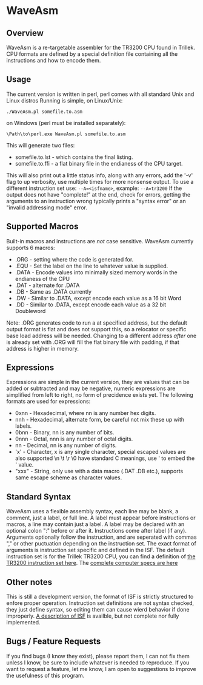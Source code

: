 WaveAsm
====

Overview
----

WaveAsm is a re-targetable assembler for the TR3200 CPU found in Trillek.
CPU formats are defined by a special definition file containing all the instructions and how to encode them.

Usage
----

The current version is written in perl, perl comes with all standard Unix and Linux distros
Running is simple, on Linux/Unix:

	./WaveAsm.pl somefile.to.asm

on Windows (perl must be installed separately):

	\Path\to\perl.exe WaveAsm.pl somefile.to.asm

This will generate two files:
 - somefile.to.lst - which contains the final listing.
 - somefile.to.ffi - a flat binary file in the endianess of the CPU target.

This will also print out a little status info, along with any errors, add the '-v' flag to up verbosity, use multiple times for more nonsense output.
To use a different instruction set use:  `--A=<isfname>`, example: `--A=tr3200`
If the output does not have "complete!" at the end, check for errors, getting the arguments to an instruction wrong typically prints a "syntax error" or an "invalid addressing mode" error.

Supported Macros
----
Built-in macros and instructions are *not* case sensitive.
WaveAsm currently supports 6 macros:
 - .ORG - setting where the code is generated for.
 - .EQU - Set the label on the line to whatever value is supplied.
 - .DATA - Encode values into minimally sized memory words in the endianess of the CPU
 - .DAT - alternate for .DATA
 - .DB - Same as .DATA currently
 - .DW - Similar to .DATA, except encode each value as a 16 bit Word
 - .DD - Similar to .DATA, except encode each value as a 32 bit Doubleword

Note:
.ORG generates code to run a at specified address, but the default output format is flat and does not support this, so a relocator or specific base load address will be needed.
Changing to a different address *after* one is already set with .ORG will fill the flat binary file with padding, if that address is higher in memory.

Expressions
----
Expressions are simple in the current version, they are values that can be added or subtracted and may be negative, numeric expressions are simplified from left to right, no form of precidence exists yet.
The following formats are used for expressions:
 - 0xnn - Hexadecimal, where nn is any number hex digits.
 - nnh - Hexadecimal, alternate form, be careful not mix these up with labels.
 - 0bnn - Binary, nn is any number of bits.
 - 0nnn - Octal, nnn is any number of octal digits.
 - nn - Decimal, nn is any number of digits.
 - 'x' - Character, x is any single character, special escaped values are also supported \n \t \r \0 have standard C meanings, use \' to embed the ' value.
 - "xxx" - String, only use with a data macro (.DAT .DB etc.), supports same escape scheme as character values.

Standard Syntax
----
WaveAsm uses a flexible assembly syntax, each line may be blank, a comment, just a label, or full line.
A label must appear before instructions or macros, a line may contain just a label.
A label may be declared with an optional colon ":" before or after it.
Instructions come after label (if any).
Arguments optionally follow the instruction, and are seperated with commas "," or other puctuation depending on the instruction set.
The exact format of arguments is instruction set specific and defined in the ISF.
The default instruction set is for the Trillek TR3200 CPU,
you can find a definition of [the TR3200 instruction set here](https://github.com/trillek-team/trillek-computer/blob/master/cpu/TR3200.md).
The [complete computer specs are here](https://github.com/trillek-team/trillek-computer/)

Other notes
----
This is still a development version, the format of ISF is strictly structured to enfore proper operation.
Instruction set definitions are not syntax checked, they just define syntax, so editing them can cause wierd behavior if done improperly. [A description of ISF](ISF.md) is availble, but not complete nor fully implemented.

Bugs / Feature Requests
----
If you find bugs (I know they exist), please report them, I can not fix them unless I know, be sure to include whatever is needed to reproduce.
If you want to request a feature, let me know, I am open to suggestions to improve the usefulness of this program.

